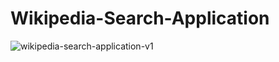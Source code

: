 # Wikipedia-Search-Application
![wikipedia-search-application-v1](https://user-images.githubusercontent.com/81244698/135093986-d6c1baee-cc72-4498-8b7c-58a21e28339f.gif)
